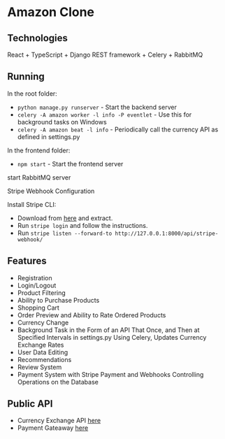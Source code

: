 <h1>Amazon Clone</h1>
    
<h2>Technologies</h2>
<p>React + TypeScript + Django REST framework + Celery + RabbitMQ</p>

<h2>Running</h2>
<p>In the root folder:</p>

<ul>
  <li><code>python manage.py runserver</code> - Start the backend server</li>
  <li><code>celery -A amazon worker -l info -P eventlet</code> - Use this for background tasks on Windows</li>
  <li><code>celery -A amazon beat -l info</code> - Periodically call the currency API as defined in settings.py</li>
</ul>

<p>In the frontend folder:</p>
<ul>
  <li><code>npm start</code> - Start the frontend server</li>
</ul>

<p>start RabbitMQ server</p>

<p>Stripe Webhook Configuration</p>
<p>Install Stripe CLI:</p>
<ul>
    <li>Download from <a href="https://github.com/stripe/stripe-cli/releases/tag/v1.17.2">here</a> and extract.</li>
    <li>Run <code>stripe login</code> and follow the instructions.</li>
    <li>Run <code>stripe listen --forward-to http://127.0.0.1:8000/api/stripe-webhook/</code></li>
</ul>


<h2>Features</h2>
<ul>
  <li>Registration</li>
  <li>Login/Logout</li>
  <li>Product Filtering</li>
  <li>Ability to Purchase Products</li>
  <li>Shopping Cart</li>
  <li>Order Preview and Ability to Rate Ordered Products</li>
  <li>Currency Change</li>
  <li>Background Task in the Form of an API That Once, and Then at Specified Intervals in settings.py Using Celery, Updates Currency Exchange Rates</li>
  <li>User Data Editing</li>
  <li>Recommendations</li>
  <li>Review System</li>
  <li>Payment System with Stripe Payment and Webhooks Controlling Operations on the Database</li>
</ul>

<h2>Public API</h2>
<ul>
  <li>
    <span>Currency Exchange API</span>
    <a href="https://fixer.io/documentation">here</a>
  </li>
  
  <li>
    <span>Payment Gateaway</span>
    <a href="https://stripe.com/docs/checkout/quickstart">here</a>
  </li>
</ul>





